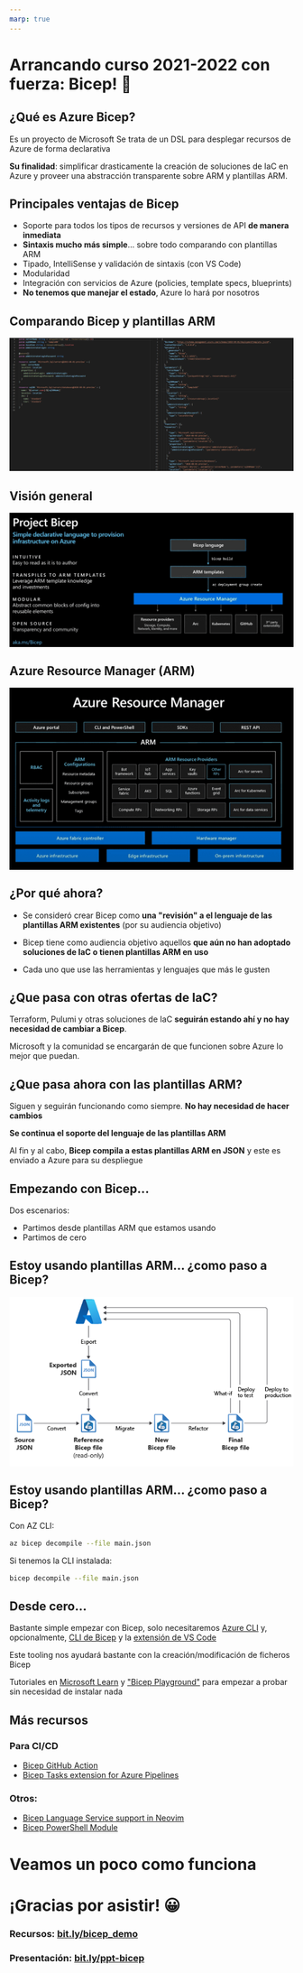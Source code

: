 ```yaml
---
marp: true
---
```


<!--
theme: default
headingDivider: 2 
paginate: false
-->

<!--
_class:
 - lead
-->

# Arrancando curso 2021-2022 con fuerza: Bicep! 💪
<!-- _footer: Raúl Piracés (Software Engineer @ Plain Concepts) -->

<style scoped>
footer {
  font-size: x-large;
}
</style>


## ¿Qué es Azure Bicep?

Es un proyecto de Microsoft
Se trata de un DSL para desplegar recursos de Azure de forma declarativa

**Su finalidad**: simplificar drasticamente la creación de soluciones de IaC en Azure y proveer una abstracción transparente sobre ARM y plantillas ARM.

## Principales ventajas de Bicep

- Soporte para todos los tipos de recursos y versiones de API **de manera inmediata**
- **Sintaxis mucho más simple**... sobre todo comparando con plantillas ARM
- Tipado, IntelliSense y validación de sintaxis (con VS Code)
- Modularidad
- Integración con servicios de Azure (policies, template specs, blueprints)
- **No tenemos que manejar el estado**, Azure lo hará por nosotros

## Comparando Bicep y plantillas ARM
<!--
_backgroundColor: #1e1e1e
_color: white
-->
![Visión general de Bicep](images/compare.png)

## Visión general
<!--
_backgroundColor: black
_color: white
-->
<style scoped>
img[alt~="center"] {
  display: block;
  margin: 0 auto;
}
</style>
![w:900 center](images/microsoft-bicep.png)

## Azure Resource Manager (ARM)
<!--
_backgroundColor: black
_color: white
-->
<style scoped>
img[alt~="center"] {
  display: block;
  margin: 0 auto;
}
</style>
![w:900 center](images/arm-overview.png)

## ¿Por qué ahora? 

- Se consideró crear Bicep como **una "revisión" a el lenguaje de las plantillas ARM existentes** (por su audiencia objetivo)

- Bicep tiene como audiencia objetivo aquellos **que aún no han adoptado soluciones de IaC o tienen plantillas ARM en uso**

- Cada uno que use las herramientas y lenguajes que más le gusten

## ¿Que pasa con otras ofertas de IaC?

Terraform, Pulumi y otras soluciones de IaC **seguirán estando ahí y no hay necesidad de cambiar a Bicep**. 

Microsoft y la comunidad se encargarán de que funcionen sobre Azure lo mejor que puedan.

## ¿Que pasa ahora con las plantillas ARM?

Siguen y seguirán funcionando como siempre. **No hay necesidad de hacer cambios**

**Se continua el soporte del lenguaje de las plantillas ARM**

Al fin y al cabo, **Bicep compila a estas plantillas ARM en JSON** y este es enviado a Azure para su despliegue

## Empezando con Bicep...

Dos escenarios:
- Partimos desde plantillas ARM que estamos usando
- Partimos de cero

## Estoy usando plantillas ARM... ¿como paso a Bicep?

<style scoped>
img[alt~="center"] {
  display: block;
  margin: 0 auto;
}
</style>

![w:800 center](images/migrate-bicep.png)

## Estoy usando plantillas ARM... ¿como paso a Bicep?

Con AZ CLI:
```bash
az bicep decompile --file main.json
```
Si tenemos la CLI instalada:
```bash
bicep decompile --file main.json
```

## Desde cero...

Bastante simple empezar con Bicep, solo necesitaremos [Azure CLI](https://docs.microsoft.com/en-us/cli/azure/install-azure-cli#install) y, opcionalmente, [CLI de Bicep](https://docs.microsoft.com/en-us/azure/azure-resource-manager/bicep/install#install-manually) y la [extensión de VS Code](https://marketplace.visualstudio.com/items?itemName=ms-azuretools.vscode-bicep)

Este tooling nos ayudará bastante con la creación/modificación de ficheros Bicep

Tutoriales en [Microsoft Learn](https://docs.microsoft.com/en-us/azure/azure-resource-manager/bicep/learn-bicep) y ["Bicep Playground"](https://aka.ms/bicepdemo) para empezar a probar sin necesidad de instalar nada

## Más recursos

### Para CI/CD

- [Bicep GitHub Action](https://github.com/marketplace/actions/bicep-build)
- [Bicep Tasks extension for Azure Pipelines](https://marketplace.visualstudio.com/items?itemName=piraces.bicep-tasks)

### Otros:

- [Bicep Language Service support in Neovim](https://github.com/Azure/bicep/issues/1141#issuecomment-749372637)
- [Bicep PowerShell Module](https://github.com/PSBicep/PSBicep)

# Veamos un poco como funciona

# ¡Gracias por asistir! 😀

### Recursos: [bit.ly/bicep_demo](https://bit.ly/bicep_demo)
### Presentación: [bit.ly/ppt-bicep](https://bit.ly/ppt-bicep)
<!--
_class:
 - lead

-->
